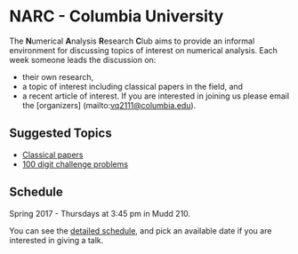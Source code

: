 # NARC - Columbia University

The **N**umerical **A**nalysis **R**esearch **C**lub aims to provide an informal
environment for discussing topics of interest on numerical analysis.  Each week
someone leads the discussion on:
 - their own research,
 - a topic of interest including classical papers in the field, and
 - a recent article of interest.
If you are interested in joining us please email the [organizers]
(mailto:vq2111@columbia.edu).

## Suggested Topics

 - [Classical papers](./classic_papers.html)
 - [100 digit challenge problems](http://epubs.siam.org/doi/book/10.1137/1.9780898717969)

## Schedule

Spring 2017 - Thursdays at 3:45 pm in Mudd 210.

You can see the 
[detailed schedule](https://docs.google.com/a/columbia.edu/spreadsheets/d/1waEWaAOWpiQ-e0nVwgldSbe6qCfLeMk5QJVmzMH5H4Y/edit?usp=sharing),
and pick an available date if you are interested in giving a talk.
